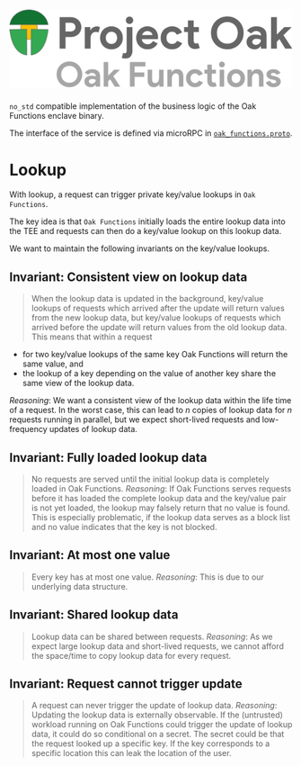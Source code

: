 <!-- Oak Logo Start -->
<!-- An HTML element is intentionally used since GitHub recommends this approach to handle different images in dark/light modes. Ref: https://docs.github.com/en/get-started/writing-on-github/getting-started-with-writing-and-formatting-on-github/basic-writing-and-formatting-syntax#specifying-the-theme-an-image-is-shown-to -->
<!-- markdownlint-disable-next-line MD033 -->
<h1><picture><source media="(prefers-color-scheme: dark)" srcset="/docs/oak-logo/svgs/oak-functions-negative-colour.svg?sanitize=true"><source media="(prefers-color-scheme: light)" srcset="/docs/oak-logo/svgs/oak-functions.svg?sanitize=true"><img alt="Project Oak Functions Logo" src="/docs/oak-logo/svgs/oak-functions.svg?sanitize=true"></picture></h1>
<!-- Oak Logo End -->

`no_std` compatible implementation of the business logic of the Oak Functions
enclave binary.

The interface of the service is defined via microRPC in
[`oak_functions.proto`](/oak_functions_service/proto/oak_functions.proto).

# Lookup

With lookup, a request can trigger private key/value lookups in `Oak Functions`.

The key idea is that `Oak Functions` initially loads the entire lookup data into
the TEE and requests can then do a key/value lookup on this lookup data.

We want to maintain the following invariants on the key/value lookups.

## Invariant: Consistent view on lookup data

> When the lookup data is updated in the background, key/value lookups of
> requests which arrived after the update will return values from the new lookup
> data, but key/value lookups of requests which arrived before the update will
> return values from the old lookup data. This means that within a request

- for two key/value lookups of the same key Oak Functions will return the same
  value, and
- the lookup of a key depending on the value of another key share the same view
  of the lookup data.

_Reasoning_: We want a consistent view of the lookup data within the life time
of a request. In the worst case, this can lead to _n_ copies of lookup data for
_n_ requests running in parallel, but we expect short-lived requests and
low-frequency updates of lookup data.

## Invariant: Fully loaded lookup data

> No requests are served until the initial lookup data is completely loaded in
> Oak Functions. _Reasoning_: If Oak Functions serves requests before it has
> loaded the complete lookup data and the key/value pair is not yet loaded, the
> lookup may falsely return that no value is found. This is especially
> problematic, if the lookup data serves as a block list and no value indicates
> that the key is not blocked.

## Invariant: At most one value

> Every key has at most one value. _Reasoning_: This is due to our underlying
> data structure.

## Invariant: Shared lookup data

> Lookup data can be shared between requests. _Reasoning_: As we expect large
> lookup data and short-lived requests, we cannot afford the space/time to copy
> lookup data for every request.

## Invariant: Request cannot trigger update

> A request can never trigger the update of lookup data. _Reasoning_: Updating
> the lookup data is externally observable. If the (untrusted) workload running
> on Oak Functions could trigger the update of lookup data, it could do so
> conditional on a secret. The secret could be that the request looked up a
> specific key. If the key corresponds to a specific location this can leak the
> location of the user.
